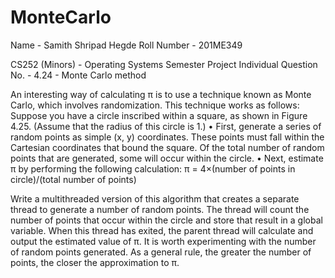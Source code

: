 # MonteCarlo

Name - Samith Shripad Hegde
Roll Number - 201ME349

CS252 (Minors) - Operating Systems
Semester Project
Individual
Question No. - 4.24 - Monte Carlo method

An interesting way of calculating π is to use a technique known as Monte Carlo, which involves randomization. 
This technique works as follows:
Suppose you have a circle inscribed within a square, as shown in Figure 4.25. 
(Assume that the radius of this circle is 1.)
• First, generate a series of random points as simple (x, y) coordinates.
These points must fall within the Cartesian coordinates that bound the square. 
Of the total number of random points that are generated, some will occur within the circle.
• Next, estimate π by performing the following calculation:
π = 4×(number of points in circle)/(total number of points)

Write a multithreaded version of this algorithm that creates a separate thread to generate a number of random points. 
The thread will count the number of points that occur within the circle and store that result in a global variable. 
When this thread has exited, the parent thread will calculate and output the estimated value of π. 
It is worth experimenting with the number of random points generated. 
As a general rule, the greater the number of points, the closer the approximation to π.

